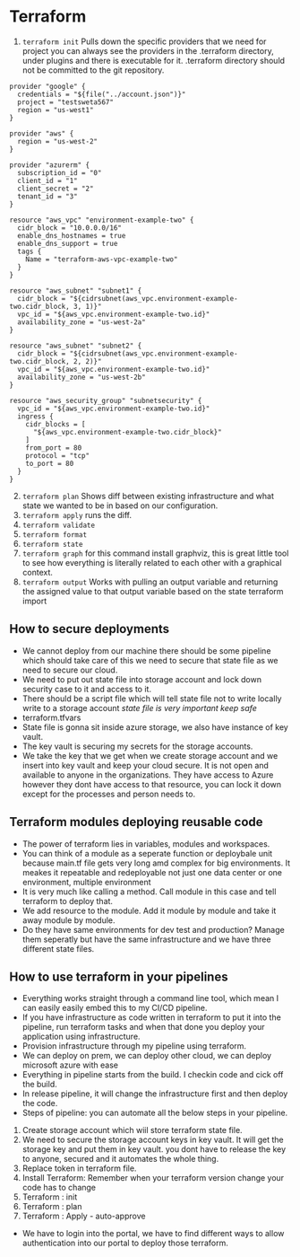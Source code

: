 # Terraform

1. `terraform init` Pulls down the specific providers that we need for project you can always see the providers in the .terraform directory, under plugins and there is executable for it. .terraform directory should not be committed to the git repository.
```
provider "google" {
  credentials = "${file("../account.json")}"
  project = "testsweta567"
  region = "us-west1"
}

provider "aws" {
  region = "us-west-2"
}

provider "azurerm" {
  subscription_id = "0"
  client_id = "1"
  client_secret = "2"
  tenant_id = "3"
}

resource "aws_vpc" "environment-example-two" {
  cidr_block = "10.0.0.0/16"
  enable_dns_hostnames = true
  enable_dns_support = true
  tags {
    Name = "terraform-aws-vpc-example-two"
  }
}

resource "aws_subnet" "subnet1" {
  cidr_block = "${cidrsubnet(aws_vpc.environment-example-two.cidr_block, 3, 1)}"
  vpc_id = "${aws_vpc.environment-example-two.id}"
  availability_zone = "us-west-2a"
}

resource "aws_subnet" "subnet2" {
  cidr_block = "${cidrsubnet(aws_vpc.environment-example-two.cidr_block, 2, 2)}"
  vpc_id = "${aws_vpc.environment-example-two.id}"
  availability_zone = "us-west-2b"
}

resource "aws_security_group" "subnetsecurity" {
  vpc_id = "${aws_vpc.environment-example-two.id}"
  ingress {
    cidr_blocks = [
      "${aws_vpc.environment-example-two.cidr_block}"
    ]
    from_port = 80
    protocol = "tcp"
    to_port = 80
  }
}

```

2. `terraform plan` Shows diff between existing infrastructure and what state we wanted to be in based on our configuration.
3. `terraform apply` runs the diff.
4. `terraform validate`
5. `terraform format`
6. `terraform state`
7. `terraform graph` for this command install graphviz, this is great little tool to see how everything is literally related to each other with a graphical context.
8. `terraform output` Works with pulling an output variable and returning the assigned value to that output variable based on the state terraform import

## How to secure deployments
- We cannot deploy from our machine there should be some pipeline which should take care of this we need to secure that state file as we need  to secure our cloud.
- We need to put out state file into storage account and lock down security case to it and access to it.
- There should be a script file which will tell state file not to write locally write to a storage account *state file is very important keep safe*
- terraform.tfvars
- State file is gonna sit inside azure storage, we also have instance of key vault.
- The key vault is securing my secrets for the storage accounts.
- We take the key that we get when we create storage account and we insert into key vault and keep your cloud secure. It is not open and available to anyone in the organizations. They have access to Azure however they dont have access to that resource, you can lock it down except for the processes and person needs to.

## Terraform modules deploying reusable code
- The power of terraform lies in variables, modules and workspaces.
- You can think of a module as a seperate function or deploybale unit because main.tf file gets very long amd complex for big environments. It meakes it repeatable and redeployable not just one data center or one environment, multiple environment
- It is very much like calling a method. Call module in this case and tell terraform to deploy that.
- We add resource to the module. Add it module by module and take it away module by module.
- Do they have same environments for dev test and production? Manage them seperatly but have the same infrastructure and we have three different state files.

## How to use terraform in your pipelines
- Everything works straight through a command line tool, which mean I can easily easily embed this to my CI/CD pipeline.
- If you have infrastructure as code written in terraform to put it into the pipeline, run terraform tasks and when that done you deploy your application using infrastructure.
- Provision infrastructure through my pipeline using terraform.
- We can deploy on prem, we can deploy other cloud, we can deploy microsoft azure with ease
- Everything in pipeline starts from the build. I checkin code and cick off the build.
- In release pipeline, it will change the infrastructure first and then deploy the code.
- Steps of pipeline: you can automate all the below steps in your pipeline.
1. Create storage account which wiil store terraform state file.
2. We need to secure the storage account keys in key vault. It will get the storage key and put them in key vault. you dont have to release the key to anyone, secured and it automates the whole thing.
3. Replace token in terraform file.
4. Install Terraform: Remember when your terraform version change your code has to change
5. Terraform : init
6. Terraform : plan
7. Terraform : Apply - auto-approve
- We have to login into the portal, we have to find different ways to allow authentication into our portal to deploy those terraform.
